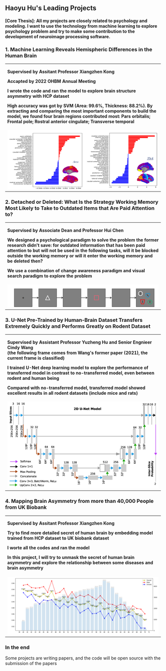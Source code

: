 ## Haoyu Hu's Leading Projects
#### [Core Thesis]: All my projects are closely related to psychology and modeling. I want to use the technology from machine learning to explore psychology problem and try to make some contribution to the development of neuroimage processing software.

### 1. Machine Learning Reveals Hemispheric Differences in the Human Brain

<table border="0">
  <tr>
    <td width="100%">
      <p><b></b></p>
      <p><b>Supervised by Assitant Professor Xiangzhen Kong</b></p>
      <p><b>Accapted by 2022 OHBM Annual Meeting</b></p>
      <p><b>I wrote the code and ran the model to explore brain structure asymmetry with HCP dataset</b></p>
      <p><b>High accuracy was got by SVM (Area: 99.6%, Thickness: 88.2%). By extracting and comparing the most important components to build the model, we found four brain regions contributed most: Pars orbitalis; Frontal pole; Rostral anterior cingulate; Transverse temporal</b></p>
    </td>
  </tr>
<!--   <tr>
    <img src="/Project_Related/BA_proj_2.png" width="100%"> 
  </tr> -->
  <tr>
    <td width="100%">
    <img src="https://github.com/Haoyu-Hu/Project/raw/gh-pages/Project_Related/BA_proj_2.png" width="100%"> 
    </td>
  </tr>
</table>

### 2. Detached or Deleted: What Is the Strategy Working Memory Most Likely to Take to Outdated Items that Are Paid Attention to?
<table border="0">
  <tr>
    <td width="100%">
      <p><b>Supervised by Associate Dean and Professor Hui Chen</b></p>
      <p><b>We designed a psychological paradigm to solve the problem the former research didn't save: for outdated information that has been paid attention to but will not be used in the following tasks, will it be blocked outside the working memory or will it enter the working memory and be deleted then?</b></p>
      <p><b>We use a combination of change awareness paradigm and visual search paradigm to explore the problem</b></p>
    </td>
  </tr>
<!--   <tr>
    <img src="/Project_Related/BA_proj_2.png" width="100%"> 
  </tr> -->
  <tr>
    <td width="100%">
    <img src="https://github.com/Haoyu-Hu/Project/raw/gh-pages/Project_Related/WM_proj_1.png" width="100%"> 
    </td>
  </tr>
</table>

### 3. U-Net Pre-Trained by Human-Brain Dataset Transfers Extremely Quickly and Performs Greatly on Rodent Dataset
<table border="0">
  <tr>
    <td width="100%">
      <p><b>Supervised by Assistant Professor Yuzheng Hu and Senior Engnieer Cindy Wang </br>(the following frame comes from Wang's former paper (2021), the current frame is classified)</b></p>
      <p><b>I trained U-Net deep learning model to explore the performance of transferred model in contrast to no-transferred model, even between rodent and human being</b></p>
      <p><b>Compared with no-transferred model, transferred model showed excellent results in all rodent datasets (include mice and rats)</b></p>
    </td>
  </tr>
<!--   <tr>
    <img src="/Project_Related/BA_proj_2.png" width="100%"> 
  </tr> -->
  <tr>
    <td width="100%">
    <img src="https://github.com/Haoyu-Hu/Project/raw/gh-pages/Project_Related/Rodent_Proj_2.png" width="100%"> 
    </td>
  </tr>
</table>

### 4. Mapping Brain Asymmetry from more than 40,000 People from UK Biobank
<table border="0">
  <tr>
    <td width="100%">
      <p><b>Supervised by Assitant Professor Xiangzhen Kong</b></p>
      <p><b>Try to find more detailed secret of human brain by embedding model trained from HCP dataset to UK biobank dataset</b></p>
      <p><b>I worte all the codes and ran the model</b></p>
      <p><b>In this project, I will try to unmask the secret of human brain asymmetry and explore the relationship between some diseases and brain asymmetry</b></p>
    </td>
  </tr>
  <tr>
    <td width="100%">
    <img src="https://github.com/Haoyu-Hu/Project/raw/gh-pages/Project_Related/UKB_proj_1.png" width="100%"> 
    </td>
  </tr>
</table>

### In the end
Some projects are writing papers, and the code will be open source with the submission of the papers
